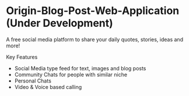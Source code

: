 # Origin-Blog-Post-Web-Application (Under Development)

A free social media platform to share your daily quotes, stories, ideas and more!

 Key Features
- Social Media type feed for text, images and blog posts
- Community Chats for people with similar niche
- Personal Chats
- Video & Voice based calling 
